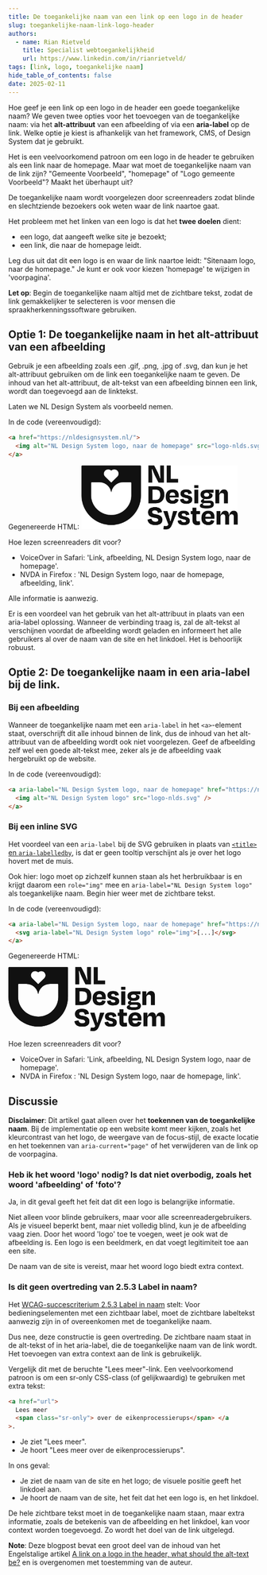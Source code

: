 ```yaml
---
title: De toegankelijke naam van een link op een logo in de header
slug: toegankelijke-naam-link-logo-header
authors:
  - name: Rian Rietveld
    title: Specialist webtoegankelijkheid
    url: https://www.linkedin.com/in/rianrietveld/
tags: [link, logo, toegankelijke naam]
hide_table_of_contents: false
date: 2025-02-11
---
```


Hoe geef je een link op een logo in de header een goede toegankelijke naam? We geven twee opties voor het toevoegen van de toegankelijke naam: via het **alt-attribuut** van een afbeelding of via een **aria-label** op de link. Welke optie je kiest is afhankelijk van het framework, CMS, of Design System dat je gebruikt.

<!-- truncate -->

Het is een veelvoorkomend patroon om een logo in de header te gebruiken als een link naar de homepage. Maar wat moet de toegankelijke naam van de link zijn? "Gemeente Voorbeeld", "homepage" of "Logo gemeente Voorbeeld"? Maakt het überhaupt uit?

De toegankelijke naam wordt voorgelezen door screenreaders zodat blinde en slechtziende bezoekers ook weten waar de link naartoe gaat.

Het probleem met het linken van een logo is dat het **twee doelen** dient:

- een logo, dat aangeeft welke site je bezoekt;
- een link, die naar de homepage leidt.

Leg dus uit dat dit een logo is en waar de link naartoe leidt: "Sitenaam logo, naar de homepage."
Je kunt er ook voor kiezen 'homepage' te wijzigen in 'voorpagina'.

**Let op**: Begin de toegankelijke naam altijd met de zichtbare tekst, zodat de link gemakkelijker te selecteren is voor mensen die spraakherkenningssoftware gebruiken.

## Optie 1: De toegankelijke naam in het alt-attribuut van een afbeelding

Gebruik je een afbeelding zoals een .gif, .png, .jpg of .svg, dan kun je het alt-attribuut gebruiken om de link een toegankelijke naam te geven. De inhoud van het alt-attribuut, de alt-tekst van een afbeelding binnen een link, wordt dan toegevoegd aan de linktekst.

Laten we NL Design System als voorbeeld nemen.

In de code (vereenvoudigd):

```html
<a href="https://nldesignsystem.nl/">
  <img alt="NL Design System logo, naar de homepage" src="logo-nlds.svg" />
</a>
```

Gegenereerde HTML:
<a href="https://nldesignsystem.nl/" class="navbar-logo">
<img alt="NL Design System logo, naar de homepage" src="https://raw.githubusercontent.com/nl-design-system/documentatie/9e5331b623e1bbd5bea950c934a20459e13b64bf/logo.svg" width="315" height="129" />
</a>

Hoe lezen screenreaders dit voor?

- VoiceOver in Safari: 'Link, afbeelding, NL Design System logo, naar de homepage'.
- NVDA in Firefox : 'NL Design System logo, naar de homepage, afbeelding, link'.

Alle informatie is aanwezig.

Er is een voordeel van het gebruik van het alt-attribuut in plaats van een aria-label oplossing. Wanneer de verbinding traag is, zal de alt-tekst al verschijnen voordat de afbeelding wordt geladen en informeert het alle gebruikers al over de naam van de site en het linkdoel. Het is behoorlijk robuust.

## Optie 2: De toegankelijke naam in een aria-label bij de link.

### Bij een afbeelding

Wanneer de toegankelijke naam met een `aria-label` in het `<a>`-element staat, overschrijft dit alle inhoud binnen de link, dus de inhoud van het alt-attribuut van de afbeelding wordt ook niet voorgelezen. Geef de afbeelding zelf wel een goede alt-tekst mee, zeker als je de afbeelding vaak hergebruikt op de website.

In de code (vereenvoudigd):

```html
<a aria-label="NL Design System logo, naar de homepage" href="https://nldesignsystem.nl/">
  <img alt="NL Design System logo" src="logo-nlds.svg" />
</a>
```

### Bij een inline SVG

Het voordeel van een `aria-label` bij de SVG gebruiken in plaats van [`<title>` en `aria-labelledby`](https://www.tpgi.com/using-aria-enhance-svg-accessibility/), is dat er geen tooltip verschijnt als je over het logo hovert met de muis.

Ook hier: logo moet op zichzelf kunnen staan als het herbruikbaar is en krijgt daarom een `role="img"` mee en `aria-label="NL Design System logo"` als toegankelijke naam. Begin hier weer met de zichtbare tekst.

In de code (vereenvoudigd):

```html
<a aria-label="NL Design System logo, naar de homepage" href="https://nldesignsystem.nl/">
  <svg aria-label="NL Design System logo" role="img">[...]</svg>
</a>
```

Gegenereerde HTML:

<a href="https://nldesignsystem.nl/" aria-label="NL Design System logo, naar de homepage"  class="navbar-logo">
  <svg role="img" aria-label="NL Design System logo" width="315" height="129" viewBox="0 0 945 387" fill="none" xmlns="http://www.w3.org/2000/svg">
<path d="M427.673 72.8504C427.673 60.2885 426.643 38.4554 425.603 23.1531L428.353 22.813C433.164 36.055 440.215 53.2475 445.036 63.209L466.009 103.955H498.843V0.799805H475.98V32.6145C475.98 44.8163 476.84 62.8789 478.04 77.8311L475.29 78.1712C471.159 65.7994 464.288 48.0868 457.757 35.3649L439.705 0.809801H404.63V103.965H427.663V72.8504H427.673Z" fill="var(--nlds-logo-color, #111111)"/>
<path d="M448.836 126.168H404.84V229.323H448.496C481.501 229.323 501.104 209.201 501.104 176.536C501.104 143.871 485.121 126.158 448.836 126.158V126.168ZM446.596 209.04H429.573V146.631H445.726C467.559 146.631 476.33 154.702 476.33 176.546C476.33 198.389 468.079 209.04 446.586 209.04H446.596Z" fill="var(--nlds-logo-color, #111111)"/>
<path d="M550.951 231.554C574.154 231.554 583.616 220.892 587.236 206.79L567.634 201.459C565.573 207.65 562.303 212.811 551.131 212.811C539.959 212.811 533.939 206.96 532.568 193.898H587.757C588.097 189.598 588.277 186.337 588.277 182.897C588.277 160.373 576.415 145.591 551.311 145.591C524.837 145.591 509.545 162.094 509.545 190.288C509.545 218.482 526.397 231.554 550.971 231.554H550.951ZM550.611 163.134C561.093 163.134 566.423 169.325 566.763 182.047H532.728C533.929 168.635 540.12 163.134 550.611 163.134Z" fill="var(--nlds-logo-color, #111111)"/>
<path d="M635.023 215.221C624.882 215.221 619.371 210.581 617.311 201.639L596.338 205.94C598.578 220.722 606.999 231.724 634.503 231.724C659.077 231.724 669.579 222.092 669.579 206.28C669.579 193.558 663.388 185.137 637.944 179.806C623.342 176.886 621.101 173.615 621.101 169.145C621.101 164.334 624.882 161.754 632.613 161.754C641.034 161.754 644.825 165.014 646.705 173.445L667.508 169.145C664.588 154.872 656.167 145.591 633.123 145.591C610.08 145.591 598.908 154.872 598.908 170.525C598.908 184.447 606.469 191.838 628.823 196.659C643.785 199.579 647.045 202.329 647.045 207.32C646.875 212.651 642.925 215.221 635.013 215.221H635.023Z" fill="var(--nlds-logo-color, #111111)"/>
<path d="M706.354 119.887H681.95V136.74H706.354V119.887Z" fill="var(--nlds-logo-color, #111111)"/>
<path d="M705.854 147.821H682.47V229.313H705.854V147.821Z" fill="var(--nlds-logo-color, #111111)"/>
<path d="M800.048 233.984V233.964C800.048 220.722 791.797 212.821 773.744 212.821C769.593 212.821 765.243 212.951 760.812 213.071C756.251 213.201 751.631 213.331 747.1 213.331C741.939 213.331 739.879 212.121 739.879 209.201C739.879 207.82 740.569 206.28 741.429 204.73L742.799 202.499C746.75 203.36 751.391 203.88 756.391 203.88C779.255 203.88 792.147 195.108 792.147 181.526C792.147 172.075 783.555 168.284 773.414 166.404L773.584 164.514C780.115 165.204 785.276 165.374 789.226 165.374H798.157V147.841H756.901C733.698 147.841 719.946 157.983 719.946 176.206C719.946 188.928 726.657 197.519 738.849 201.479L732.838 204.57C726.127 207.49 722.516 211.621 722.516 216.262C722.516 221.932 726.297 226.233 735.078 227.443V228.473C724.067 230.714 715.985 235.694 715.985 243.085C715.985 253.227 724.747 259.588 755.871 259.588C788.876 259.588 800.058 250.987 800.058 233.974L800.048 233.984ZM756.381 165.534C767.553 165.534 772.364 170.515 772.364 177.056C772.364 183.597 768.073 188.577 756.381 188.577C744.69 188.577 740.739 183.597 740.739 177.056C740.739 170.515 745.21 165.534 756.381 165.534ZM733.528 235.344C733.528 231.384 737.819 227.953 745.04 227.953H772.724C779.265 227.953 782.015 230.704 782.015 234.654C782.015 240.325 777.024 243.256 757.441 243.256C737.859 243.256 733.538 240.845 733.538 235.354L733.528 235.344Z" fill="var(--nlds-logo-color, #111111)"/>
<path d="M833.073 183.927C833.073 173.795 839.434 166.744 849.395 166.744C857.986 166.744 861.777 172.415 861.777 180.666V229.323H885.15V174.135C885.15 156.423 877.239 145.601 861.607 145.601C848.885 145.601 838.914 153.862 834.103 169.665H832.553V147.831H809.689V229.323H833.073V183.927Z" fill="var(--nlds-logo-color, #111111)"/>
<path d="M450.536 295.863C430.253 292.253 427.333 287.962 427.333 281.941C427.333 275.41 432.494 271.63 443.485 271.63C455.867 271.63 459.988 276.96 462.388 287.452L486.972 282.641C484.051 264.929 472.87 252.377 444.675 252.377C416.481 252.377 402.899 263.899 402.899 283.321C402.899 300.344 411.661 311.516 440.205 315.986C459.808 319.247 464.448 323.037 464.448 330.258C464.448 336.789 458.777 340.57 447.256 340.57C434.534 340.57 425.773 334.899 423.362 322.517L399.809 327.498C402.049 345.381 413.221 360.163 446.226 360.333C476.48 360.333 489.382 348.301 489.382 328.518C489.382 313.566 482.501 301.524 450.536 295.853V295.863Z" fill="var(--nlds-logo-color, #111111)"/>
<path d="M546.82 306.875C545.46 312.626 543.81 318.987 542.1 325.558C541.21 328.968 540.3 332.449 539.419 335.919H536.499C534.979 330.078 533.359 324.047 531.778 318.227V318.207C530.678 314.096 529.588 310.115 528.598 306.345L520.517 276.43H494.903L525.507 356.892C521.727 365.493 517.426 367.034 509.175 367.034C505.744 367.034 502.124 366.524 498.693 365.824L495.253 385.586C499.553 386.277 502.984 386.797 508.665 386.797C529.118 386.797 539.439 378.195 547.341 358.262L579.495 276.42H554.392L546.83 306.855L546.82 306.875Z" fill="var(--nlds-logo-color, #111111)"/>
<path d="M623.152 308.425C608.55 305.495 606.309 302.224 606.309 297.754C606.309 292.943 610.1 290.362 617.831 290.362C626.252 290.362 630.033 293.623 631.923 302.054L652.726 297.754C649.806 283.481 641.384 274.2 618.341 274.2C595.298 274.2 584.136 283.481 584.136 299.134C584.136 313.056 591.697 320.457 614.05 325.268C629.013 328.188 632.273 330.938 632.273 335.929C632.103 341.26 628.153 343.83 620.241 343.83C610.1 343.83 604.599 339.19 602.529 330.248L581.556 334.549C583.796 349.331 592.207 360.343 619.721 360.343C644.295 360.343 654.796 350.711 654.796 334.899C654.796 322.177 648.605 313.756 623.162 308.425H623.152Z" fill="var(--nlds-logo-color, #111111)"/>
<path d="M704.114 338.319C697.063 338.319 694.652 335.069 694.652 328.528V295.003H716.135V276.43H694.652V255.457H671.269V276.43H661.297V295.003H671.269V332.309C671.269 347.791 679.18 360.333 698.083 360.333C707.024 360.333 711.145 359.123 717.346 357.242L714.765 336.269C711.675 337.299 707.714 338.329 704.104 338.329L704.114 338.319Z" fill="var(--nlds-logo-color, #111111)"/>
<path d="M766.883 274.19C740.409 274.19 725.107 290.693 725.107 318.887C725.107 347.081 741.959 360.153 766.533 360.153C789.736 360.153 799.198 349.491 802.818 335.389L783.215 330.058C781.155 336.249 777.885 341.41 766.703 341.41C755.521 341.41 749.51 335.569 748.14 322.497H803.318C803.668 318.197 803.838 314.936 803.838 311.496C803.838 288.972 791.977 274.19 766.883 274.19ZM748.31 310.645C749.51 297.233 755.701 291.733 766.193 291.733C776.684 291.733 782.005 297.924 782.345 310.645H748.31Z" fill="var(--nlds-logo-color, #111111)"/>
<path d="M920.216 274.16V274.19C906.814 274.19 897.542 282.621 893.052 298.604H891.161C890.131 283.301 883.08 274.19 868.638 274.19C855.746 274.19 845.945 282.451 841.304 298.254H839.584V276.42H816.72V357.912H840.104V312.526C840.104 302.384 846.465 295.333 856.436 295.333C864.857 295.333 868.818 301.004 868.818 309.255V357.912H892.191V312.526C892.191 302.384 898.372 295.333 908.344 295.333C916.955 295.333 920.726 301.004 920.726 309.255V357.912H944.269V302.714C944.269 285.002 936.188 274.18 920.195 274.18L920.216 274.16Z" fill="var(--nlds-logo-color, #111111)"/>
<path d="M5.2807 0.799805C2.81034 0.799805 0.800049 2.8101 0.800049 5.28046V180.466C0.800049 204.69 5.56075 228.223 14.9421 250.407C24.0035 271.81 36.9354 291.023 53.4178 307.505C69.9102 323.997 89.1131 336.939 110.506 345.991C132.689 355.382 156.233 360.133 180.467 360.133C204.7 360.133 228.234 355.382 250.437 345.991C271.83 336.939 291.033 323.987 307.525 307.505C324.008 291.033 336.94 271.82 346.001 250.407C355.392 228.233 360.143 204.69 360.143 180.466V5.28046C360.143 2.8101 358.123 0.799805 355.662 0.799805H5.2807ZM161.934 24.4433H161.924L161.934 24.4333C169.205 24.3533 175.766 27.2137 180.497 31.8144C185.247 27.2037 191.808 24.3533 199.099 24.4333C222.143 24.6733 233.544 52.0373 217.252 68.0497L182.857 101.895C182.777 101.985 182.697 102.055 182.617 102.135C181.987 102.665 181.257 102.915 180.507 102.905C179.776 102.905 179.036 102.675 178.406 102.135C178.316 102.055 178.246 101.985 178.156 101.905L143.761 68.0597C127.479 52.0374 138.86 24.6733 161.914 24.4433H161.934ZM180.457 299.644C113.407 299.644 59.0686 246.286 59.0686 180.466V106.385C59.0686 103.955 61.0789 101.985 63.5393 101.985H108.756C144.181 101.985 173.616 127.228 179.416 160.393C179.506 160.853 179.896 161.213 180.376 161.243C180.927 161.293 181.397 160.923 181.487 160.393C187.288 127.228 216.722 101.985 252.157 101.985H297.364C299.844 101.985 301.844 103.965 301.844 106.385V180.466H301.854C301.854 246.286 247.506 299.644 180.457 299.644Z" fill="var(--nlds-logo-color, #111111)"/>
<path fill-rule="evenodd" clip-rule="evenodd" d="M5.2807 0.799805H355.662C358.123 0.799805 360.143 2.8101 360.143 5.28046V180.466C360.143 204.7 355.392 228.243 346.001 250.417C336.939 271.83 324.008 291.033 307.525 307.515C291.033 323.997 271.83 336.939 250.437 346.001C228.234 355.392 204.7 360.133 180.467 360.133C156.233 360.133 132.689 355.392 110.506 346.001C89.113 336.939 69.9102 324.007 53.4178 307.515C36.9353 291.033 24.0034 271.82 14.9421 250.417C5.56071 228.223 0.800049 204.69 0.800049 180.466V5.28046C0.800049 2.82009 2.81034 0.799805 5.2807 0.799805ZM161.934 24.4333L161.924 24.4433H161.914C138.86 24.6733 127.479 52.0374 143.761 68.0597L178.156 101.905C178.201 101.945 178.241 101.982 178.281 102.02C178.321 102.057 178.361 102.095 178.406 102.135C179.036 102.675 179.776 102.905 180.507 102.905C181.257 102.915 181.987 102.665 182.617 102.135C182.643 102.108 182.67 102.083 182.697 102.057C182.75 102.006 182.804 101.955 182.857 101.895L217.252 68.0497C233.544 52.0373 222.143 24.6733 199.099 24.4333C191.808 24.3533 185.247 27.2037 180.497 31.8144C175.766 27.2137 169.205 24.3533 161.934 24.4333ZM59.0686 180.466C59.0686 246.286 113.407 299.644 180.457 299.644C247.506 299.644 301.854 246.286 301.854 180.466H301.844V106.385C301.844 103.965 299.844 101.985 297.364 101.985H252.157C216.722 101.985 187.288 127.228 181.487 160.393C181.397 160.923 180.927 161.293 180.376 161.243C179.896 161.213 179.506 160.853 179.416 160.393C173.616 127.228 144.181 101.985 108.756 101.985H63.5393C61.0789 101.985 59.0686 103.955 59.0686 106.385V180.466Z" fill="var(--nlds-logo-color, #111111)"/>
<path d="M425.603 23.1531C426.643 38.4554 427.673 60.2885 427.673 72.8504H427.663V103.965H404.63V0.809801H439.705L457.757 35.3649C464.288 48.0868 471.159 65.7994 475.29 78.1712L478.04 77.8311C476.84 62.8789 475.98 44.8163 475.98 32.6145V0.799805H498.843V103.955H466.009L445.036 63.209C440.215 53.2475 433.164 36.055 428.353 22.813L425.603 23.1531Z" fill="var(--nlds-logo-color, #111111)"/>
<path d="M540.25 81.7818H584.426V103.965H515.486V0.799866H540.25V81.7818Z" fill="var(--nlds-logo-color, #111111)"/>
<path fill-rule="evenodd" clip-rule="evenodd" d="M448.836 126.168H404.84V229.323H448.496C481.501 229.323 501.104 209.201 501.104 176.536C501.104 143.871 485.121 126.158 448.836 126.158V126.168ZM446.586 209.04H429.573V146.631H445.726C467.559 146.631 476.33 154.702 476.33 176.546C476.33 198.389 468.079 209.04 446.586 209.04Z" fill="var(--nlds-logo-color, #111111)"/>
<path fill-rule="evenodd" clip-rule="evenodd" d="M587.236 206.79C583.616 220.89 574.157 231.551 550.961 231.554C526.393 231.551 509.545 218.478 509.545 190.288C509.545 162.094 524.837 145.591 551.311 145.591C576.415 145.591 588.277 160.373 588.277 182.897C588.277 186.337 588.097 189.598 587.757 193.898H532.568C533.939 206.96 539.959 212.811 551.131 212.811C562.303 212.811 565.573 207.65 567.634 201.459L587.236 206.79ZM566.763 182.047C566.423 169.325 561.093 163.134 550.611 163.134C540.12 163.134 533.929 168.635 532.728 182.047H566.763Z" fill="var(--nlds-logo-color, #111111)"/>
<path d="M635.018 215.221C624.88 215.22 619.371 210.579 617.311 201.639L596.338 205.94C598.578 220.722 606.999 231.724 634.503 231.724C659.077 231.724 669.579 222.092 669.579 206.28C669.579 193.558 663.388 185.137 637.944 179.806C623.342 176.886 621.101 173.615 621.101 169.145C621.101 164.334 624.882 161.754 632.613 161.754C641.034 161.754 644.825 165.014 646.705 173.445L667.508 169.145C664.588 154.872 656.167 145.591 633.123 145.591C610.08 145.591 598.908 154.872 598.908 170.525C598.908 184.447 606.469 191.838 628.823 196.659C643.785 199.579 647.045 202.329 647.045 207.32C646.875 212.65 642.926 215.22 635.018 215.221Z" fill="var(--nlds-logo-color, #111111)"/>
<path d="M681.95 119.887H706.354V136.74H681.95V119.887Z" fill="var(--nlds-logo-color, #111111)"/>
<path d="M705.854 147.821H682.47V229.313H705.854V147.821Z" fill="var(--nlds-logo-color, #111111)"/>
<path fill-rule="evenodd" clip-rule="evenodd" d="M773.744 212.821C791.797 212.821 800.048 220.722 800.048 233.964V233.984L800.058 233.974C800.058 250.987 788.876 259.588 755.871 259.588C724.747 259.588 715.985 253.227 715.985 243.085C715.985 235.694 724.067 230.714 735.078 228.473V227.443C726.297 226.233 722.516 221.932 722.516 216.262C722.516 211.621 726.127 207.49 732.838 204.57L738.849 201.479C726.657 197.519 719.946 188.928 719.946 176.206C719.946 157.983 733.698 147.841 756.901 147.841H798.157V165.374H789.226C785.276 165.374 780.115 165.204 773.584 164.514L773.414 166.404C783.555 168.284 792.147 172.075 792.147 181.526C792.147 195.108 779.255 203.88 756.391 203.88C751.391 203.88 746.75 203.36 742.799 202.499L741.429 204.73C740.569 206.28 739.879 207.82 739.879 209.201C739.879 212.121 741.939 213.331 747.1 213.331C751.631 213.331 756.251 213.201 760.812 213.071L761.995 213.039H762L762.002 213.039L762.014 213.038C766.029 212.929 769.969 212.821 773.744 212.821ZM772.364 177.056C772.364 170.515 767.553 165.534 756.381 165.534C745.21 165.534 740.739 170.515 740.739 177.056C740.739 183.597 744.69 188.577 756.381 188.577C768.073 188.577 772.364 183.597 772.364 177.056ZM745.04 227.953C737.819 227.953 733.528 231.384 733.528 235.344L733.538 235.354C733.538 240.845 737.859 243.256 757.441 243.256C777.024 243.256 782.015 240.325 782.015 234.654C782.015 230.704 779.265 227.953 772.724 227.953H745.04Z" fill="var(--nlds-logo-color, #111111)"/>
<path d="M833.073 183.927C833.073 173.795 839.434 166.744 849.395 166.744C857.986 166.744 861.777 172.415 861.777 180.666V229.323H885.15V174.135C885.15 156.423 877.239 145.601 861.607 145.601C848.885 145.601 838.914 153.862 834.103 169.665H832.553V147.831H809.689V229.323H833.073V183.927Z" fill="var(--nlds-logo-color, #111111)"/>
<path d="M427.333 281.941C427.333 287.962 430.253 292.253 450.536 295.863V295.853C482.501 301.524 489.382 313.566 489.382 328.518C489.382 348.301 476.48 360.333 446.226 360.333C413.221 360.163 402.049 345.381 399.809 327.498L423.362 322.517C425.773 334.899 434.534 340.57 447.256 340.57C458.777 340.57 464.448 336.789 464.448 330.258C464.448 323.037 459.808 319.247 440.205 315.986C411.661 311.516 402.899 300.344 402.899 283.321C402.899 263.899 416.481 252.377 444.675 252.377C472.87 252.377 484.051 264.929 486.972 282.641L462.388 287.452C459.988 276.96 455.867 271.63 443.485 271.63C432.494 271.63 427.333 275.41 427.333 281.941Z" fill="var(--nlds-logo-color, #111111)"/>
<path d="M546.82 306.875C545.46 312.626 543.81 318.987 542.1 325.558L541.946 326.147C541.105 329.368 540.249 332.648 539.419 335.919H536.499C534.979 330.078 533.359 324.047 531.778 318.227V318.207C531.388 316.748 530.999 315.306 530.615 313.884L530.581 313.759L530.576 313.738C529.892 311.203 529.225 308.732 528.598 306.345L520.517 276.43H494.903L525.507 356.892C521.727 365.493 517.426 367.034 509.175 367.034C505.744 367.034 502.124 366.524 498.693 365.824L495.253 385.586C499.553 386.277 502.984 386.797 508.665 386.797C529.118 386.797 539.439 378.195 547.341 358.262L579.495 276.42H554.392L546.83 306.855L546.82 306.875Z" fill="var(--nlds-logo-color, #111111)"/>
<path d="M606.309 297.754C606.309 302.224 608.55 305.495 623.152 308.425H623.162C648.605 313.756 654.796 322.177 654.796 334.899C654.796 350.711 644.295 360.343 619.721 360.343C592.207 360.343 583.796 349.331 581.556 334.549L602.529 330.248C604.599 339.19 610.1 343.83 620.241 343.83C628.153 343.83 632.103 341.26 632.273 335.929C632.273 330.938 629.013 328.188 614.05 325.268C591.697 320.457 584.136 313.056 584.136 299.134C584.136 283.481 595.298 274.2 618.341 274.2C641.384 274.2 649.806 283.481 652.726 297.754L631.923 302.054C630.033 293.623 626.252 290.362 617.831 290.362C610.1 290.362 606.309 292.943 606.309 297.754Z" fill="var(--nlds-logo-color, #111111)"/>
<path d="M704.114 338.319C697.063 338.319 694.652 335.069 694.652 328.528V295.003H716.135V276.43H694.652V255.457H671.269V276.43H661.297V295.003H671.269V332.309C671.269 347.791 679.18 360.333 698.083 360.333C707.024 360.333 711.145 359.123 717.346 357.242L714.765 336.269C711.675 337.299 707.714 338.329 704.104 338.329L704.114 338.319Z" fill="var(--nlds-logo-color, #111111)"/>
<path fill-rule="evenodd" clip-rule="evenodd" d="M725.107 318.887C725.107 290.693 740.409 274.19 766.883 274.19C791.977 274.19 803.838 288.972 803.838 311.496C803.838 314.936 803.668 318.197 803.318 322.497H748.14C749.51 335.569 755.521 341.41 766.703 341.41C777.885 341.41 781.155 336.249 783.215 330.058L802.818 335.389C799.198 349.491 789.736 360.153 766.533 360.153C741.959 360.153 725.107 347.081 725.107 318.887ZM766.193 291.733C755.701 291.733 749.51 297.233 748.31 310.645H782.345C782.005 297.924 776.684 291.733 766.193 291.733Z" fill="var(--nlds-logo-color, #111111)"/>
<path d="M920.216 274.16V274.18L920.195 274.18L920.216 274.16Z" fill="var(--nlds-logo-color, #111111)"/>
<path d="M920.216 274.18C936.195 274.189 944.269 285.009 944.269 302.714V357.912H920.726V309.255C920.726 301.004 916.955 295.333 908.344 295.333C898.372 295.333 892.191 302.384 892.191 312.526V357.912H868.818V309.255C868.818 301.004 864.857 295.333 856.436 295.333C846.465 295.333 840.104 302.384 840.104 312.526V357.912H816.72V276.42H839.584V298.254H841.304C845.945 282.451 855.746 274.19 868.638 274.19C883.08 274.19 890.131 283.301 891.161 298.604H893.052C897.542 282.621 906.814 274.19 920.216 274.19V274.18Z" fill="var(--nlds-logo-color, #111111)"/>
</svg>
</a>

Hoe lezen screenreaders dit voor?

- VoiceOver in Safari: 'Link, afbeelding, NL Design System logo, naar de homepage'.
- NVDA in Firefox : 'NL Design System logo, naar de homepage, link'.

## Discussie

**Disclaimer**: Dit artikel gaat alleen over het **toekennen van de toegankelijke naam**. Bij de implementatie op een website komt meer kijken, zoals het kleurcontrast van het logo, de weergave van de focus-stijl, de exacte locatie en het toekennen van `aria-current="page"` of het verwijderen van de link op de voorpagina.

### Heb ik het woord 'logo' nodig? Is dat niet overbodig, zoals het woord 'afbeelding' of 'foto'?

Ja, in dit geval geeft het feit dat dit een logo is belangrijke informatie.

Niet alleen voor blinde gebruikers, maar voor alle screenreadergebruikers. Als je visueel beperkt bent, maar niet volledig blind, kun je de afbeelding vaag zien. Door het woord 'logo' toe te voegen, weet je ook wat de afbeelding is. Een logo is een beeldmerk, en dat voegt legitimiteit toe aan een site.

De naam van de site is vereist, maar het woord logo biedt extra context.

### Is dit geen overtreding van 2.5.3 Label in naam?

Het [WCAG-succescriterium 2.5.3 Label in naam](/wcag/2.5.3) stelt: Voor bedieningselementen met een zichtbaar label, moet de zichtbare labeltekst aanwezig zijn in of overeenkomen met de toegankelijke naam.

Dus nee, deze constructie is geen overtreding. De zichtbare naam staat in de alt-tekst of in het aria-label, die de toegankelijke naam van de link wordt. Het toevoegen van extra context aan de link is gebruikelijk.

Vergelijk dit met de beruchte "Lees meer"-link. Een veelvoorkomend patroon is om een sr-only CSS-class (of gelijkwaardig) te gebruiken met extra tekst:

```html
<a href="url">
  Lees meer
  <span class="sr-only"> over de eikenprocessierups</span> </a
>.
```

- Je ziet "Lees meer".
- Je hoort "Lees meer over de eikenprocessierups".

In ons geval:

- Je ziet de naam van de site en het logo; de visuele positie geeft het linkdoel aan.
- Je hoort de naam van de site, het feit dat het een logo is, en het linkdoel.

De hele zichtbare tekst moet in de toegankelijke naam staan, maar extra informatie, zoals de betekenis van de afbeelding en het linkdoel, kan voor context worden toegevoegd. Zo wordt het doel van de link uitgelegd.

**Note**:
Deze blogpost bevat een groot deel van de inhoud van het Engelstalige artikel [<span lang="en">A link on a logo in the header, what should the alt-text be?</span>](https://htmhell.dev/adventcalendar/2024/1/) en is overgenomen met toestemming van de auteur.
